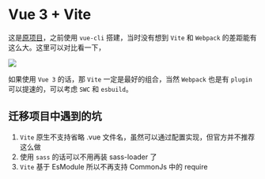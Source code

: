 # Vue 3 + Vite

这是[原项目](https://github.com/U-N-G-o/vue3-editor)，之前使用 `vue-cli` 搭建，当时没有想到 `Vite` 和 `Webpack` 的差距能有这么大。这里可以对比看一下，

<image src='./upload/屏幕截图 2022-09-05 161904.png' />

如果使用 `Vue 3` 的话，那 `Vite` 一定是最好的组合，当然 `Webpack` 也是有 `plugin` 可以提速的，可以考虑 `SWC` 和 `esbuild`。

## 迁移项目中遇到的坑

1. `Vite` 原生不支持省略 .vue 文件名，虽然可以通过配置实现，但官方并不推荐这么做
2. 使用 `sass` 的话可以不用再装 sass-loader 了
3. `Vite` 基于 EsModule 所以不再支持 CommonJs 中的 require